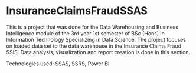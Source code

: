 # InsuranceClaimsFraudSSAS

This is a project that was done for the Data Warehousing and Business Intelligence module of the 3rd year 1st semester of BSc (Hons) in Information Technology Specializing in Data Science. The project focuses on loaded data set to the data warehouse in the Insurance Claims Fraud SSIS.
Data analysis, visualization and report creation is done in this section.

Technologies used: SSAS, SSRS, Power BI
